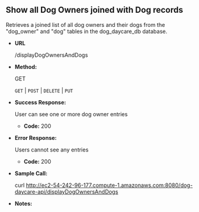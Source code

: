 **Show all Dog Owners joined with Dog records**
----
  Retrieves a joined list of all dog owners and 
  their dogs from the "dog_owner" and "dog" tables
  in the dog_daycare_db database. 
  
* **URL**

  /displayDogOwnersAndDogs

* **Method:**
  
  GET

  `GET` | `POST` | `DELETE` | `PUT`
  
* **Success Response:**
  
  User can see one or more dog owner entries
  * **Code:** 200 <br />
  
* **Error Response:**

  Users cannot see any entries
  * **Code:** 200 <br />
    
* **Sample Call:**

  curl http://ec2-54-242-96-177.compute-1.amazonaws.com:8080/dog-daycare-api/displayDogOwnersAndDogs
* **Notes:**

  